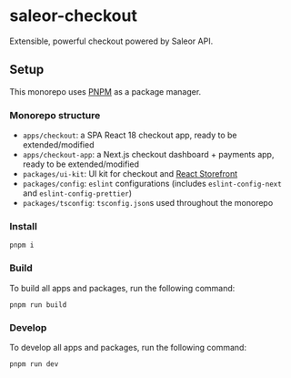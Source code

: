 # saleor-checkout

Extensible, powerful checkout powered by Saleor API.

## Setup

This monorepo uses [PNPM](https://pnpm.io/) as a package manager.

### Monorepo structure

- `apps/checkout`: a SPA React 18 checkout app, ready to be extended/modified
- `apps/checkout-app`: a Next.js checkout dashboard + payments app, ready to be extended/modified
- `packages/ui-kit`: UI kit for checkout and [React Storefront](https://github.com/saleor/react-storefront)
- `packages/config`: `eslint` configurations (includes `eslint-config-next` and `eslint-config-prettier`)
- `packages/tsconfig`: `tsconfig.json`s used throughout the monorepo

### Install
```
pnpm i
```

### Build

To build all apps and packages, run the following command:

```
pnpm run build
```

### Develop

To develop all apps and packages, run the following command:

```
pnpm run dev
```
